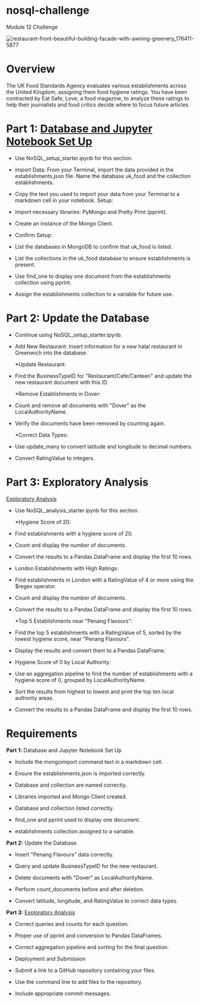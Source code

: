 # nosql-challenge
Module 12 Challenge

![restaurant-front-beautiful-building-facade-with-awning-greenery_176411-5877](https://github.com/KrissinaW/nosql-challenge/assets/162597320/5510b993-f4d6-4a12-8f92-2f5e957dd0f2)


# **Overview**

The UK Food Standards Agency evaluates various establishments across the United Kingdom, assigning them food hygiene ratings. You have been contracted by Eat Safe, Love, a food magazine, to analyze these ratings to help their journalists and food critics decide where to focus future articles.

# **Part 1**: [Database and Jupyter Notebook Set Up](NoSQL_setup_complete.ipynb)

- Use NoSQL_setup_starter.ipynb for this section.

- Import Data: From your Terminal, import the data provided in the establishments.json file.
Name the database uk_food and the collection establishments.

- Copy the text you used to import your data from your Terminal to a markdown cell in your notebook.
Setup:

- Import necessary libraries: PyMongo and Pretty Print (pprint).

- Create an instance of the Mongo Client.

- Confirm Setup:

- List the databases in MongoDB to confirm that uk_food is listed.
  
- List the collections in the uk_food database to ensure establishments is present.
  
- Use find_one to display one document from the establishments collection using pprint.
  
- Assign the establishments collection to a variable for future use.


# **Part 2**: Update the Database

- Continue using NoSQL_setup_starter.ipynb.

- Add New Restaurant: Insert information for a new halal restaurant in Greenwich into the database.

  *Update Restaurant:

- Find the BusinessTypeID for "Restaurant/Cafe/Canteen" and update the new restaurant document with this ID.

  *Remove Establishments in Dover:

- Count and remove all documents with "Dover" as the LocalAuthorityName.

- Verify the documents have been removed by counting again.

  *Correct Data Types:

- Use update_many to convert latitude and longitude to decimal numbers.

- Convert RatingValue to integers.


#  **Part 3**: Exploratory Analysis

[Exploratory Analysis](NoSQL_analysis_complete.ipynb)

- Use NoSQL_analysis_starter.ipynb for this section.

  *Hygiene Score of 20:

- Find establishments with a hygiene score of 20.
  
- Count and display the number of documents.
  
- Convert the results to a Pandas DataFrame and display the first 10 rows.
  
- London Establishments with High Ratings:

- Find establishments in London with a RatingValue of 4 or more using the $regex operator.
  
- Count and display the number of documents.
  
- Convert the results to a Pandas DataFrame and display the first 10 rows.
  
  *Top 5 Establishments near "Penang Flavours":

- Find the top 5 establishments with a RatingValue of 5, sorted by the lowest hygiene score, near "Penang Flavours".
  
- Display the results and convert them to a Pandas DataFrame.
  
- Hygiene Score of 0 by Local Authority:

- Use an aggregation pipeline to find the number of establishments with a hygiene score of 0, grouped by LocalAuthorityName.
  
- Sort the results from highest to lowest and print the top ten local authority areas.
  
- Convert the results to a Pandas DataFrame and display the first 10 rows.


# **Requirements**

**Part 1:** Database and Jupyter Notebook Set Up

* Include the mongoimport command text in a markdown cell.

* Ensure the establishments.json is imported correctly.

* Database and collection are named correctly.

* Libraries imported and Mongo Client created.

* Database and collection listed correctly.

* find_one and pprint used to display one document.

* establishments collection assigned to a variable.

**Part 2:** Update the Database

* Insert "Penang Flavours" data correctly.

* Query and update BusinessTypeID for the new restaurant.

* Delete documents with "Dover" as LocalAuthorityName.

* Perform count_documents before and after deletion.

* Convert latitude, longitude, and RatingValue to correct data types.

**Part 3:** [Exploratory Analysis](NoSQL_analysis_complete.ipynb)

* Correct queries and counts for each question.

* Proper use of pprint and conversion to Pandas DataFrames.

* Correct aggregation pipeline and sorting for the final question.

* Deployment and Submission

* Submit a link to a GitHub repository containing your files.

* Use the command line to add files to the repository.

* Include appropriate commit messages.
